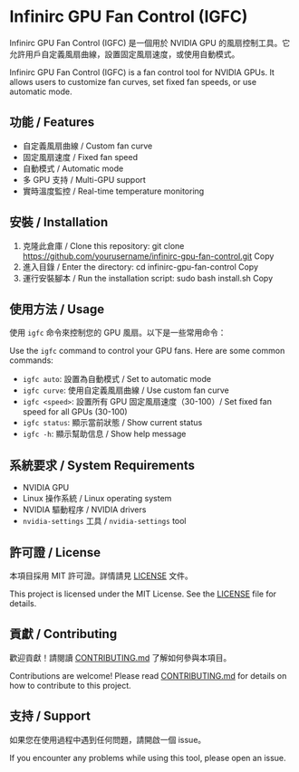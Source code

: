 # Infinirc GPU Fan Control (IGFC)

Infinirc GPU Fan Control (IGFC) 是一個用於 NVIDIA GPU 的風扇控制工具。它允許用戶自定義風扇曲線，設置固定風扇速度，或使用自動模式。

Infinirc GPU Fan Control (IGFC) is a fan control tool for NVIDIA GPUs. It allows users to customize fan curves, set fixed fan speeds, or use automatic mode.

## 功能 / Features

- 自定義風扇曲線 / Custom fan curve
- 固定風扇速度 / Fixed fan speed
- 自動模式 / Automatic mode
- 多 GPU 支持 / Multi-GPU support
- 實時溫度監控 / Real-time temperature monitoring

## 安裝 / Installation

1. 克隆此倉庫 / Clone this repository:
git clone https://github.com/yourusername/infinirc-gpu-fan-control.git
Copy
2. 進入目錄 / Enter the directory:
cd infinirc-gpu-fan-control
Copy
3. 運行安裝腳本 / Run the installation script:
sudo bash install.sh
Copy
## 使用方法 / Usage

使用 `igfc` 命令來控制您的 GPU 風扇。以下是一些常用命令：

Use the `igfc` command to control your GPU fans. Here are some common commands:

- `igfc auto`: 設置為自動模式 / Set to automatic mode
- `igfc curve`: 使用自定義風扇曲線 / Use custom fan curve
- `igfc <speed>`: 設置所有 GPU 固定風扇速度（30-100）/ Set fixed fan speed for all GPUs (30-100)
- `igfc status`: 顯示當前狀態 / Show current status
- `igfc -h`: 顯示幫助信息 / Show help message

## 系統要求 / System Requirements

- NVIDIA GPU
- Linux 操作系統 / Linux operating system
- NVIDIA 驅動程序 / NVIDIA drivers
- `nvidia-settings` 工具 / `nvidia-settings` tool

## 許可證 / License

本項目採用 MIT 許可證。詳情請見 [LICENSE](LICENSE) 文件。

This project is licensed under the MIT License. See the [LICENSE](LICENSE) file for details.

## 貢獻 / Contributing

歡迎貢獻！請閱讀 [CONTRIBUTING.md](CONTRIBUTING.md) 了解如何參與本項目。

Contributions are welcome! Please read [CONTRIBUTING.md](CONTRIBUTING.md) for details on how to contribute to this project.

## 支持 / Support

如果您在使用過程中遇到任何問題，請開啟一個 issue。

If you encounter any problems while using this tool, please open an issue.